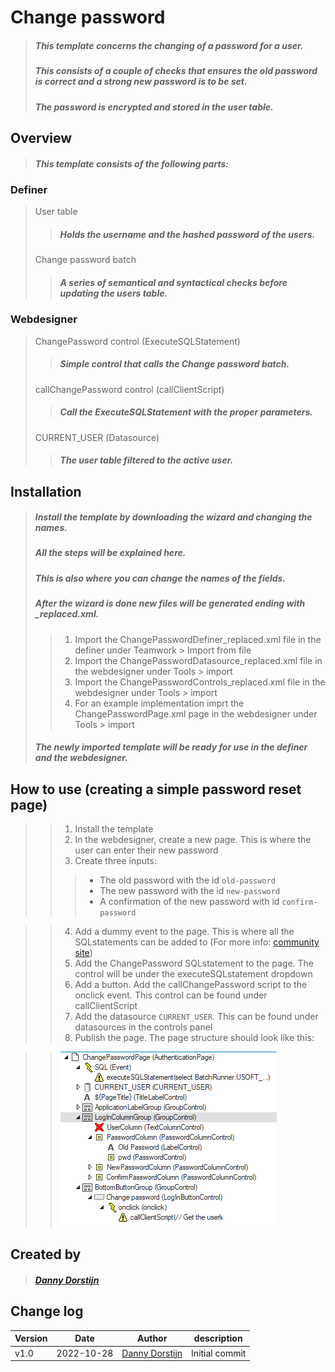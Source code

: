 # Change password
> ##### This template concerns the changing of a password for a user.
> ##### This consists of a couple of checks that ensures the old password is correct and a strong new password is to be set.
> ##### The password is encrypted and stored in the user table.
## Overview
> ##### This template consists of the following parts:
### Definer
> User table
> > ##### Holds the username and the hashed password of the users.
> Change password batch
> > ##### A series of semantical and syntactical checks before updating the users table.
### Webdesigner
> ChangePassword control (ExecuteSQLStatement)
> > ##### Simple control that calls the Change password batch.
> callChangePassword control (callClientScript)
> > ##### Call the ExecuteSQLStatement with the proper parameters.
> CURRENT_USER (Datasource)
> > ##### The user table filtered to the active user.
## Installation
> ##### Install the template by downloading the wizard and changing the names.
> ##### All the steps will be explained here.
> ##### This is also where you can change the names of the fields.
> ##### After the wizard is done new files will be generated ending with _replaced.xml.
> > 1. Import the ChangePasswordDefiner_replaced.xml file in the definer under Teamwork > Import from file
> > 2. Import the ChangePasswordDatasource_replaced.xml file in the webdesigner under Tools > import
> > 3. Import the ChangePasswordControls_replaced.xml file in the webdesigner under Tools > import
> > 4. For an example implementation imprt the ChangePasswordPage.xml page in the webdesigner under Tools > import
> ##### The newly imported template will be ready for use in the definer and the webdesigner.
## How to use (creating a simple password reset page)
> > 1. Install the template
> > 2. In the webdesigner, create a new page. This is where the user can enter their new password
> > 3. Create three inputs:
> > > - The old password with the id `old-password`
> > > - The new password with the id `new-password`
> > > - A confirmation of the new password with id `confirm-password`

> > 4. Add a dummy event to the page. This is where all the SQLstatements can be added to (For more info: [community site](https://community.usoft.com/sql-and-web-designer-116/sql-statements-671))
> > 5. Add the ChangePassword SQLstatement to the page. The control will be under the executeSQLstatement dropdown
> > 6. Add a button. Add the callChangePassword script to the onclick event. This control can be found under callClientScript
> > 7. Add the datasource `CURRENT_USER`. This can be found under datasources in the controls panel
> > 8. Publish the page. The page structure should look like this:

> > ![result](docs/result.png)
## Created by
> ##### [Danny Dorstijn](mailto:danny.dorstijn@usoft.com)
## Change log
|Version|Date|Author|description|
|  ---  |--- | ---  | --- |
|v1.0|2022-10-28|[Danny Dorstijn](mailto:danny.dorstijn@usoft.com)|Initial commit|